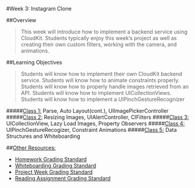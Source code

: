 #Week 3: Instagram Clone

##Overview
> This week will introduce how to implement  a backend service using CloudKit. Students typically enjoy this week’s project as well as  creating their own custom filters, working with the camera, and animations.  

##Learning Objectives
> Students will know how to implement their own CloudKit backend service.
Students will know how to animate constraints properly.
Students will know how to properly handle images retrieved from an API.
Students will know how to implement UICollectionViews.
Students will know how to implement a UIPinchGestureRecognizer

#####[Class 1:](class-1) Parse, Auto Layout(cont.), UIImagePickerController
#####[Class 2:](class-2) Resizing Images, UIAlertController, CIFilters
#####[Class 3:](class-3) UICollectionView, Lazy Load Images, Property Observers
#####[Class 4:](class-4) UIPinchGestureRecogizer, Constraint Animations
#####[Class 5:](class-5) Data Structures and Whiteboarding

##[Other Resources:](Resources/)
* [Homework Grading Standard](Resources/hw-grading-standard/)
* [Whiteboarding Grading Standard](Resources/wb-grading-standard/)
* [Project Week Grading Standard](Resources/pw-grading-standard/)
* [Reading Assignment Grading Standard](Resources/ra-grading-standard/)
